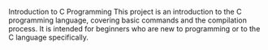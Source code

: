 Introduction to C Programming
This project is an introduction to the C programming language, covering basic commands and the compilation process. It is intended for beginners who are new to programming or to the C language specifically.
